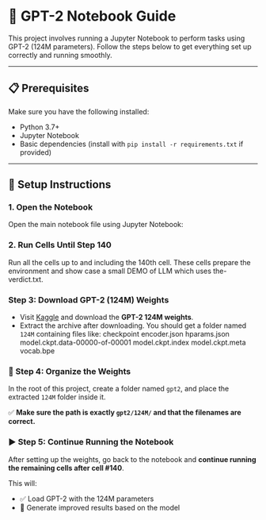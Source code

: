# 🧠 GPT-2 Notebook Guide

This project involves running a Jupyter Notebook to perform tasks using GPT-2 (124M parameters). Follow the steps below to get everything set up correctly and running smoothly.

---

## 📋 Prerequisites

Make sure you have the following installed:
- Python 3.7+
- Jupyter Notebook
- Basic dependencies (install with `pip install -r requirements.txt` if provided)

---

## 🚀 Setup Instructions

### 1. **Open the Notebook**

Open the main notebook file using Jupyter Notebook:



### 2. **Run Cells Until Step 140**
Run all the cells up to and including the 140th cell. These cells prepare the environment and show case a small DEMO of LLM which uses the-verdict.txt.

### Step 3: Download GPT-2 (124M) Weights

- Visit [Kaggle](https://www.kaggle.com/datasets/xhlulu/openai-gpt2-weights) and download the **GPT-2 124M weights**.
- Extract the archive after downloading. You should get a folder named `124M` containing files like:
    checkpoint encoder.json hparams.json model.ckpt.data-00000-of-00001 model.ckpt.index model.ckpt.meta vocab.bpe

### 📁 Step 4: Organize the Weights
In the root of this project, create a folder named `gpt2`, and place the extracted `124M` folder inside it.

✅ **Make sure the path is exactly `gpt2/124M/` and that the filenames are correct.**


### ▶️ Step 5: Continue Running the Notebook

After setting up the weights, go back to the notebook and **continue running the remaining cells after cell #140**.

This will:

- ✅ Load GPT-2 with the 124M parameters  
- 🚀 Generate improved results based on the model
